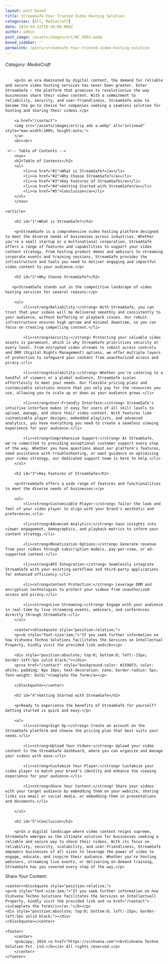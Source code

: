 ```yaml
---
layout: post-boxed
title: StreamSafe-Your Trusted Video Hosting Solution
categories: [All, MediaCraft]
date: 2024-04-22T18:30:00.000Z
author: admin
post_image: /assets/images/art/MC_SER3.webp
boxed_sidebar: ''
permalink: /posts/streamsafe-Your-trusted-video-hosting-solution
---
```


###### Category: MediaCraft

<html lang="en">
<head>
    <meta charset="UTF-8">
    <meta name="viewport" content="width=device-width, initial-scale=1.0">
    <meta name="description" content="Discover StreamSafe, the ultimate video hosting service for businesses, offering reliability and security for effortless video content sharing. Learn how StreamSafe stands out in the competitive landscape.">
    <title><h1>StreamSafe-Your Trusted Video Hosting Solution</h1></title>
</head>
<body>
		
		<p>In an era dominated by digital content, the demand for reliable and secure video hosting services has never been greater. Enter StreamSafe – the platform that promises to revolutionize the way businesses share their video content. With a commitment to reliability, security, and user-friendliness, StreamSafe aims to become the go-to choice for companies seeking a seamless solution for hosting and sharing their videos.</p>
		
		<a href="/contact">
		<img src="/assets/images/art/ip ads a.webp" alt="inlinead" style="max-width:100%; height:auto;">
		</a>
		<br><br>
		
     <!-- Table of Contents -->
		<nav>
		<h2>Table of Contents</h2>
		<ul>
			<li><a href="#1">What is StreamSafe?</a></li>
			<li><a href="#2">Why Choose StreamSafe?</a></li>
			<li><a href="#3">Key Features of StreamSafe</a></li>
			<li><a href="#4">Getting Started with StreamSafe</a></li>
			<li><a href="#5">Conclusion</a></li>
		</ul>
		</nav>
		
    <article>
        
        <h2 id="1">What is StreamSafe?</h2>
		
        <p>StreamSafe is a comprehensive video hosting platform designed to meet the diverse needs of businesses across industries. Whether you're a small startup or a multinational corporation, StreamSafe offers a range of features and capabilities to support your video content strategy. From hosting product demos and webinars to streaming corporate events and training sessions, StreamSafe provides the infrastructure and tools you need to deliver engaging and impactful video content to your audience.</p>
		        
        <h2 id="2">Why Choose StreamSafe?</h2>
		
       <p>StreamSafe stands out in the competitive landscape of video hosting services for several reasons:</p>
		
		<ul>
			<li><strong>Reliability:</strong> With StreamSafe, you can trust that your videos will be delivered smoothly and consistently to your audience, without buffering or playback issues. Our robust infrastructure ensures high uptime and minimal downtime, so you can focus on creating compelling content.</li>
			
			<li><strong>Security:</strong> Protecting your valuable video assets is paramount, which is why StreamSafe prioritizes security at every level. From encrypted video streams to robust access controls and DRM (Digital Rights Management) options, we offer multiple layers of protection to safeguard your content from unauthorized access and piracy.</li>
			
			<li><strong>Scalability:</strong> Whether you're catering to a handful of viewers or a global audience, StreamSafe scales effortlessly to meet your needs. Our flexible pricing plans and customizable solutions ensure that you only pay for the resources you use, allowing you to scale up or down as your audience grows.</li>
			
			<li><strong>User-Friendly Interface:</strong> StreamSafe's intuitive interface makes it easy for users of all skill levels to upload, manage, and share their video content. With features like customizable player designs, embedded playlists, and advanced analytics, you have everything you need to create a seamless viewing experience for your audience.</li>
			
			<li><strong>Comprehensive Support:</strong> At StreamSafe, we're committed to providing exceptional customer support every step of the way. Whether you have questions about our platform's features, need assistance with troubleshooting, or want guidance on optimizing your video strategy, our dedicated support team is here to help.</li>
		</ul>
		
        <h2 id="3">Key Features of StreamSafe</h2>
		
		<p>StreamSafe offers a wide range of features and functionalities to meet the diverse needs of businesses:</p>
		
		<ul>
			<li><strong>Customizable Player:</strong> Tailor the look and feel of your video player to align with your brand's aesthetic and preferences.</li>
			
			<li><strong>Advanced Analytics:</strong> Gain insights into viewer engagement, demographics, and playback metrics to inform your content strategy.</li>
			
			<li><strong>Monetization Options:</strong> Generate revenue from your videos through subscription models, pay-per-view, or ad-supported content.</li>
			
			<li><strong>API Integration:</strong> Seamlessly integrate StreamSafe with your existing workflows and third-party applications for enhanced efficiency.</li>
			
			<li><strong>Content Protection:</strong> Leverage DRM and encryption technologies to protect your videos from unauthorized access and piracy.</li>
			
			<li><strong>Live Streaming:</strong> Engage with your audience in real-time by live streaming events, webinars, and conferences directly through StreamSafe.</li>
		</ul>
        
		<center><blockquote style="position:relative;">
		<p><b style="font-size:1em;">"If you seek further information on how Vishvena Techno Solutions facilitates the Services on Intellectual Property, kindly visit the provided link and</b></p>

		<div style="position:absolute; top:0; bottom:0; left:-15px; border-left:5px solid black;"></div>
		<p><a href="/contact" style="background-color: #2196F3; color: white; padding: 8px 16px; text-decoration: none; border-radius: 5px; font-weight: bold;">Complete the form</a></p>

		</blockquote></center>
		
        <h2 id="4">Getting Started with StreamSafe</h2>
        
		<p>Ready to experience the benefits of StreamSafe for yourself? Getting started is quick and easy:</p>
		
		<ul>
			<li><strong>Sign Up:</strong> Create an account on the StreamSafe platform and choose the pricing plan that best suits your needs.</li>
			
			<li><strong>Upload Your Videos:</strong> Upload your video content to the StreamSafe dashboard, where you can organize and manage your videos with ease.</li>
			
			<li><strong>Customize Your Player:</strong> Customize your video player to match your brand's identity and enhance the viewing experience for your audience.</li>
			
			<li><strong>Share Your Content:</strong> Share your videos with your target audience by embedding them on your website, sharing links via email or social media, or embedding them in presentations and documents.</li>
			
		</ul>
		
		<h2 id="5">Conclusion</h2>
		
		<p>In a digital landscape where video content reigns supreme, StreamSafe emerges as the ultimate solution for businesses seeking a reliable and secure way to share their videos. With its focus on reliability, security, scalability, and user-friendliness, StreamSafe empowers businesses of all sizes to leverage the power of video to engage, educate, and inspire their audience. Whether you're hosting webinars, streaming live events, or delivering on-demand training, StreamSafe has you covered every step of the way.</p>
Share Your Content:		        
	</article>
	
	<center><blockquote style="position:relative;">
	<p><b style="font-size:1em;">"If you seek further information on how Vishvena Techno Solutions facilitates the Services on Intellectuall Property, kindly visit the provided link and <a href="/contact"><i>Complete the form</i></a>."</b></p>
	<div style="position:absolute; top:0; bottom:0; left:-15px; border-left:5px solid black;"></div>
	</blockquote></center>
	
    <footer>
        <center>
		<p>&copy; 2024 <a href="https://vishvena.com"><b>Vishvena Techno Solution Pvt. Ltd.</b></a> All rights reserved.</p>
		</center>
    </footer>
</body>
</html>
